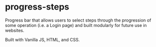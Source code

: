 # progress-steps
Progress bar that allows users to select steps through the progression of some operation (i.e. a Login page) and built modularly for future use in websites.

Built with Vanilla JS, HTML, and CSS.
